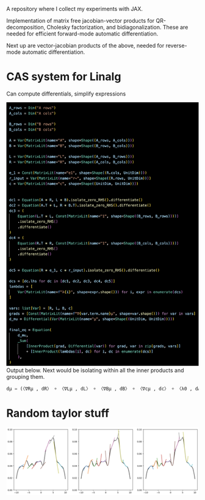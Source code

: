 A repository where I collect my experiments with JAX.

Implementation of matrix free jacobian-vector products for QR-decomposition, Cholesky factorization, and bidiagonalization. These are needed for efficient forward-mode automatic differentiation.

Next up are vector-jacobian products of the above, needed for reverse-mode automatic differentiation.

# CAS system for Linalg
Can compute differentials, simplify expressions

![alt text](image-1.png)
Output below. Next would be isolating within all the inner products and grouping them.

```sql
dµ = (〈∇Rµ , dR〉 + 〈∇Lµ , dL〉 + 〈∇Bµ , dB〉 + 〈∇cµ , dc〉 + 〈λ0 , dA · R〉 + 〈λ0 , A · dR〉 + 〈λ0 , - dL · B〉 + 〈λ0 , - L · dB〉 + 〈λ1 , dAᵀ · L〉 + 〈λ1 , Aᵀ · dL〉 + 〈λ1 , - dR · Bᵀ〉 + 〈λ1 , - R · dBᵀ〉 + 〈λ2 , dLᵀ · L〉 + 〈λ2 , Lᵀ · dL〉 + 〈λ3 , dRᵀ · R〉 + 〈λ3 , Rᵀ · dR〉 + 〈λ4 , dR · e1〉 + 〈λ4 , - dc · r~〉 + 〈λ4 , - c · dr~〉)
```

# Random taylor stuff

![alt text](image.png)

